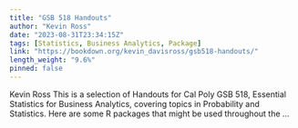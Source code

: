 ```yaml
---
title: "GSB 518 Handouts"
author: "Kevin Ross"
date: "2023-08-31T23:34:15Z"
tags: [Statistics, Business Analytics, Package]
link: "https://bookdown.org/kevin_davisross/gsb518-handouts/"
length_weight: "9.6%"
pinned: false
---
```


Kevin Ross This is a selection of Handouts for Cal Poly GSB 518, Essential Statistics for Business Analytics, covering topics in Probability and Statistics. Here are some R packages that might be used throughout the ...
